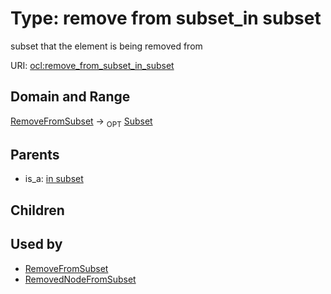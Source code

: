 
# Type: remove from subset_in subset


subset that the element is being removed from

URI: [ocl:remove_from_subset_in_subset](http://w3id.org/oclremove_from_subset_in_subset)


## Domain and Range

[RemoveFromSubset](RemoveFromSubset.md) ->  <sub>OPT</sub> [Subset](Subset.md)

## Parents

 *  is_a: [in subset](in_subset.md)

## Children


## Used by

 * [RemoveFromSubset](RemoveFromSubset.md)
 * [RemovedNodeFromSubset](RemovedNodeFromSubset.md)
